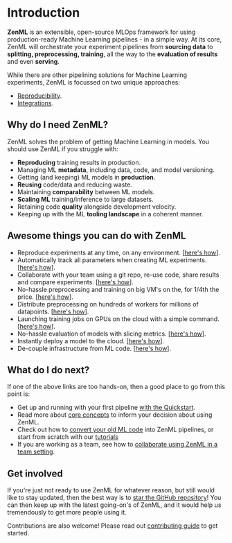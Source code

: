 # Introduction
**ZenML** is an extensible, open-source MLOps framework for using production-ready Machine Learning pipelines - in a simple way. 
At its core, ZenML will orchestrate your experiment pipelines from **sourcing data** to **splitting, preprocessing, training**, all the way to the 
**evaluation of results** and even **serving**.

While there are other pipelining solutions for Machine Learning experiments, ZenML is focussed on two unique approaches:

* [Reproducibility](benefits/ensuring-ml-reproducibility.md). 
* [Integrations](benefits/integrations.md).

## Why do I need ZenML?
ZenML solves the problem of getting Machine Learning in models. You should use ZenML if you struggle with:

* **Reproducing** training results in production.
* Managing ML **metadata**, including data, code, and model versioning.
* Getting (and keeping) ML models in **production**.
* **Reusing** code/data and reducing waste.
* Maintaining **comparability** between ML models.
* **Scaling ML** training/inference to large datasets.
* Retaining code **quality** alongside development velocity.
* Keeping up with the ML **tooling landscape** in a coherent manner.

## Awesome things you can do with ZenML
* Reproduce experiments at any time, on any environment. [[here's how](benefits/ensuring-ml-reproducibility.md)].
* Automatically track all parameters when creating ML experiments. [[here's how](tutorials/creating-first-pipeline.ipynb)].
* Collaborate with your team using a git repo, re-use code, share results and compare experiments. [[here's how](tutorials/team-collaboration-with-zenml-and-google-cloud.md)].
* No-hassle preprocessing and training on big VM's on the, for 1/4th the price. [[here's how](tutorials/running-a-pipeline-on-a-google-cloud-vm.md)].
* Distribute preprocessing on hundreds of workers for millions of datapoints. [[here's how](tutorials/building-a-classifier-on-33m-samples.md)].
* Launching training jobs on GPUs on the cloud with a simple command. [[here's how](https://github.com/maiot-io/zenml/tree/main/examples/gcp_gpu_training)].
* No-hassle evaluation of models with slicing metrics. [[here's how](tutorials/creating-first-pipeline.ipynb)]. 
* Instantly deploy a model to the cloud. [[here's how](https://github.com/maiot-io/zenml/tree/main/examples/gcp_gcaip_deployment)].
* De-couple infrastructure from ML code. [[here's how](backends/what-is-a-backend.md)].


## What do I do next?
If one of the above links are too hands-on, then a good place to go from this point is:

* Get up and running with your first pipeline [with the Quickstart](getting-started/quickstart.md).
* Read more about [core concepts](getting-started/core-concepts.md) to inform your decision about using ZenML.
* Check out how to [convert your old ML code](getting-started/organizing-zenml.md) into ZenML pipelines, or start from scratch with our [tutorials](tutorials/creating-first-pipeline.ipynb)
* If you are working as a team, see how to [collaborate using ZenML in a team setting](repository/team-collaboration-with-zenml.md).

## Get involved
If you're just not ready to use ZenML for whatever reason, but still would like to stay updated, then the best way 
is to [star the GitHub repository](https://github.com/maiot-io/zenml)! You can then keep up with the latest going-on's 
of ZenML, and it would help us tremendously to get more people using it.

Contributions are also welcome! Please read out [contributing guide](https://github.com/maiot-io/zenml/blob/main/CONTRIBUTING.md) to 
get started.